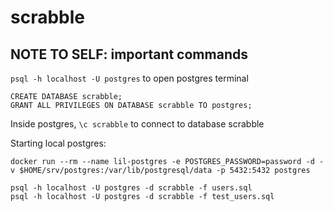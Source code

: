 # scrabble

## NOTE TO SELF: important commands

```psql -h localhost -U postgres``` to open postgres terminal

```
CREATE DATABASE scrabble;
GRANT ALL PRIVILEGES ON DATABASE scrabble TO postgres;
```
Inside postgres, ```\c scrabble``` to connect to database scrabble

Starting local postgres:
```
docker run --rm --name lil-postgres -e POSTGRES_PASSWORD=password -d -v $HOME/srv/postgres:/var/lib/postgresql/data -p 5432:5432 postgres
```

```
psql -h localhost -U postgres -d scrabble -f users.sql
psql -h localhost -U postgres -d scrabble -f test_users.sql
```
